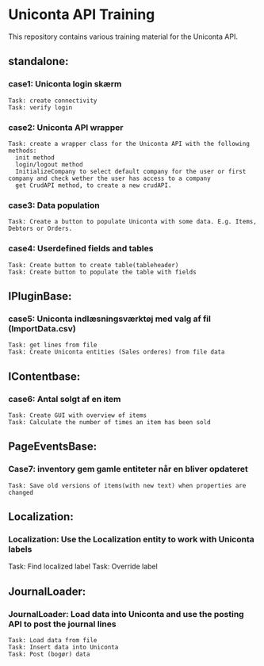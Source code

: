 # Uniconta API Training
This repository contains various training material for the Uniconta API.

## standalone:
  ### case1: Uniconta login skærm
    Task: create connectivity
    Task: verify login

  ### case2: Uniconta API wrapper
    Task: create a wrapper class for the Uniconta API with the following methods:
      init method
      login/logout method
      InitializeCompany to select default company for the user or first company and check wether the user has access to a company
      get CrudAPI method, to create a new crudAPI.

  ### case3: Data population
    Task: Create a button to populate Uniconta with some data. E.g. Items, Debtors or Orders.
    
  ### case4: Userdefined fields and tables
    Task: Create button to create table(tableheader)
    Task: Create button to populate the table with fields

## IPluginBase:
  ### case5: Uniconta indlæsningsværktøj med valg af fil (ImportData.csv)
    Task: get lines from file
    Task: Create Uniconta entities (Sales orderes) from file data

## IContentbase:
  ### case6: Antal solgt af en item
    Task: Create GUI with overview of items
    Task: Calculate the number of times an item has been sold

## PageEventsBase:
  ### Case7: inventory gem gamle entiteter når en bliver opdateret
    Task: Save old versions of items(with new text) when properties are changed

## Localization:
  ### Localization: Use the Localization entity to work with Uniconta labels
  Task: Find localized label
  Task: Override label

## JournalLoader:
  ### JournalLoader: Load data into Uniconta and use the posting API to post the journal lines
    Task: Load data from file
    Task: Insert data into Uniconta
    Task: Post (bogør) data
